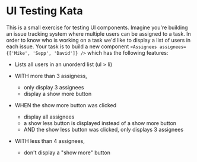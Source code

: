 # UI Testing Kata

This is a small exercise for testing UI components. Imagine you're building an issue tracking system where multiple users can be assigned to a task. In order to know who is working on a task we'd like to display a list of users in each issue. Your task is to build a new component `<Assignees assignees={['Mike', 'Sepp', 'David']} />` which has the following features:

- Lists all users in an unorderd list (ul > li)
- WITH more than 3 assigness,
  - only display 3 assignees
  - display a show more button

- WHEN the show more button was clicked
  - display all assignees
  - a show less button is displayed instead of a show more button
  - AND the show less button was clicked, only displays 3 assignees
- WITH less than 4 assignees,
  - don't display a "show more" button
